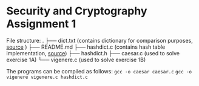 # Security and Cryptography Assignment 1

File structure:
.
├── dict.txt (contains dictionary for comparison purposes, [source](https://www.ef.com/wwen/english-resources/english-vocabulary/top-3000-words/) )
├── README.md 
├── hashdict.c (contains hash table implementation, [source](https://github.com/exebook/hashdict.c))
├── hashdict.h
├── caesar.c (used to solve exercise 1A)
└── vigenere.c (used to solve exercise 1B)

The programs can be compiled as follows:
` gcc -o caesar caesar.c `
` gcc -o vigenere vigenere.c hashdict.c `


